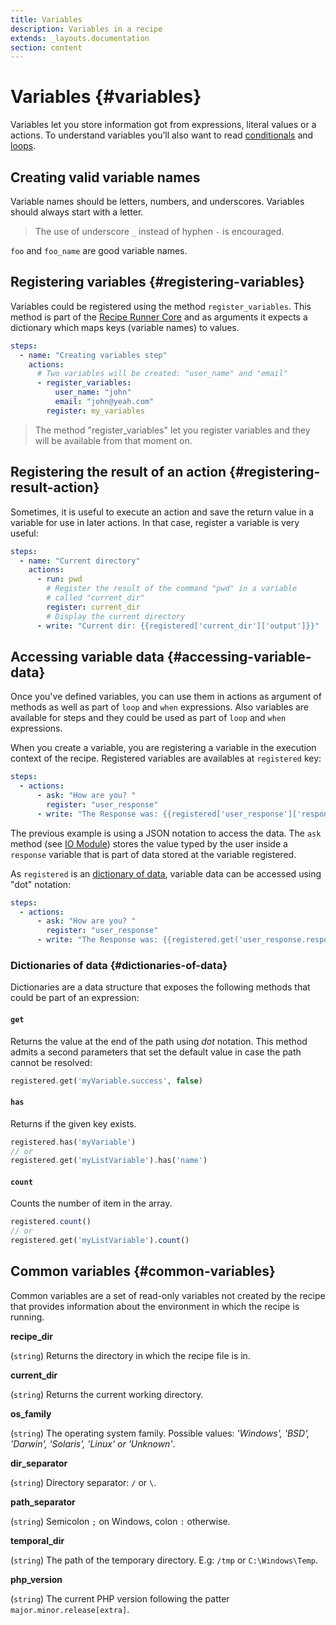 ```yaml
---
title: Variables
description: Variables in a recipe
extends: _layouts.documentation
section: content
---
```


# Variables {#variables}

Variables let you store information got from expressions, literal values or a actions.
To understand variables you’ll also want to read [conditionals](/docs/conditionals) and [loops](/docs/loops).

## Creating valid variable names

Variable names should be letters, numbers, and underscores.
Variables should always start with a letter.

> The use of underscore `_` instead of hyphen `-` is encouraged.

`foo` and `foo_name` are good variable names.

## Registering variables {#registering-variables}

Variables could be registered using the method `register_variables`. This method
is part of the [Recipe Runner Core](https://github.com/recipe-runner/recipe-runner)
and as arguments it expects a dictionary which maps keys (variable names) to values.

```yaml
steps:
  - name: "Creating variables step"
    actions:
      # Two variables will be created: "user_name" and "email"
      - register_variables:
          user_name: "john"
          email: "john@yeah.com"
        register: my_variables
```

> The method "register_variables" let you register variables and they will be available from that moment on.

## Registering the result of an action {#registering-result-action}

Sometimes, it is useful to execute an action and save the return value in a variable for use
in later actions. In that case, register a variable is very useful:

```yaml
steps:
  - name: "Current directory"
    actions:
      - run: pwd
        # Register the result of the command "pwd" in a variable 
        # called "current_dir"
        register: current_dir
        # Display the current directory
      - write: "Current dir: {{registered['current_dir']['output']}}"
```

## Accessing variable data {#accessing-variable-data}

Once you've defined variables, you can use them in actions as argument of methods as well
as part of `loop` and `when` expressions. Also variables are available for steps and
they could be used as part of `loop` and `when` expressions.

When you create a variable, you are registering a variable in the execution context
of the recipe. Registered variables are availables at `registered` key:

```yaml
steps:
  - actions:
      - ask: "How are you? "
        register: "user_response"
      - write: "The Response was: {{registered['user_response']['response']}}"
```

The previous example is using a JSON notation to access the data. The `ask`
method (see [IO Module](io-module/#ask)) stores the value typed by the user inside 
a `response` variable that is part of data stored at the variable registered.

As `registered` is an [dictionary of data](#dictionaries-of-data), variable data can be accessed
using "dot" notation:

```yaml
steps:
  - actions:
      - ask: "How are you? "
        register: "user_response"
      - write: "The Response was: {{registered.get('user_response.response')}}"
```

### Dictionaries of data {#dictionaries-of-data}

Dictionaries are a data structure that exposes the following methods that could be
part of an expression:

#### `get`

Returns the value at the end of the path using *dot* notation. This method admits
a second parameters that set the default value in case the path cannot be resolved:

```php
registered.get('myVariable.success', false)
```

#### `has`

Returns if the given key exists.

```php
registered.has('myVariable')
// or
registered.get('myListVariable').has('name')
```

#### `count`

Counts the number of item in the array.

```php
registered.count()
// or
registered.get('myListVariable').count()
```

## Common variables {#common-variables}

Common variables are a set of read-only variables not created by the recipe that provides information about the environment
in which the recipe is running.

**recipe_dir**

(`string`) Returns the directory in which the recipe file is in.

**current_dir**

(`string`) Returns the current working directory.

**os_family**

(`string`) The operating system family. Possible values: *'Windows', 'BSD', 'Darwin', 'Solaris',
'Linux' or 'Unknown'*.

**dir_separator**

(`string`) Directory separator: `/` or `\`.

**path_separator**

(`string`) Semicolon `;` on Windows, colon `:` otherwise.

**temporal_dir**

(`string`) The path of the temporary directory. E.g: `/tmp` or `C:\Windows\Temp`.

**php_version**

(`string`) The current PHP version following the patter `major.minor.release[extra]`.
